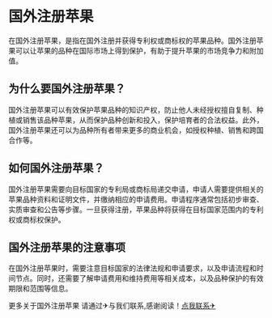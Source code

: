 # 国外注册苹果

在国外注册苹果，是指在国外注册并获得专利权或商标权的苹果品种。国外注册苹果可以让苹果的品种在国际市场上得到保护，有助于提升苹果的市场竞争力和附加值。

## 为什么要国外注册苹果？

国外注册苹果可以有效保护苹果品种的知识产权，防止他人未经授权擅自复制、种植或销售该品种苹果，从而保护品种创新和投入，保护培育者的合法权益。此外，国外注册苹果还可以为品种所有者带来更多的商业机会，如授权种植、销售和跨国合作等。

## 如何国外注册苹果？

国外注册苹果需要向目标国家的专利局或商标局递交申请，申请人需要提供相关的苹果品种资料和证明文件，并缴纳相应的申请费用。申请程序通常包括初步审查、实质审查和公告等步骤。一旦获得注册，苹果品种将获得在目标国家范围内的专利权或商标权保护。

## 国外注册苹果的注意事项

在国外注册苹果时，需要注意目标国家的法律法规和申请要求，以及申请流程和时间节点。同时，还需要了解申请费用和维持费用等相关成本，以及品种保护的有效期限和范围等信息。

更多关于国外注册苹果 请通过✈与我们联系,感谢阅读！[点我联系✈](https://ai.k02.cc)
